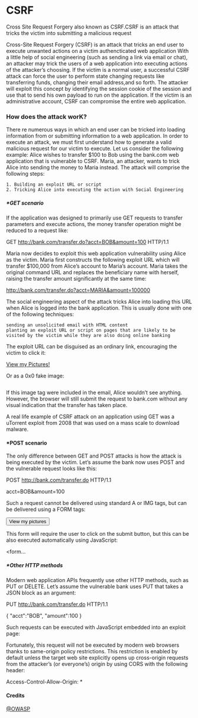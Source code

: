 # CSRF

Cross Site Request Forgery also known as CSRF.CSRF is an attack that tricks the victim into submitting a malicious request

Cross-Site Request Forgery (CSRF) is an attack that tricks an end user to execute unwanted actions on a victim 
authencticated web application With a little help of social engineering (such as sending a link via email or chat), 
an attacker may trick the users of a web application into executing actions of the attacker’s choosing. 
If the victim is a normal user, a successful CSRF attack can force the user to perform state changing requests
like transferring funds, changing their email address,and so forth. 
The attacker will exploit this concept by identifying the session cookie of the session and use that to send his own
payload to run on the application. If the victim is an administrative account, CSRF can compromise the entire web application.



### How does the attack worK?

There re numerous ways in which an end user can be tricked into loading information from or submitting information to a web application.
In order to execute an attack, we must first understand how to generate a valid malicious request for our victim to execute. 
Let us consider the following example: Alice wishes to transfer $100 to Bob using the bank.com web application that is vulnerable to CSRF.
Maria, an attacker, wants to trick Alice into sending the money to Maria instead. The attack will comprise the following steps:

    1. Building an exploit URL or script
    2. Tricking Alice into executing the action with Social Engineering
    
##### *GET scenario

If the application was designed to primarily use GET requests to transfer parameters and execute actions, the money transfer operation might be reduced to a request like:

GET http://bank.com/transfer.do?acct=BOB&amount=100 HTTP/1.1

Maria now decides to exploit this web application vulnerability using Alice as the victim. Maria first constructs the following exploit URL which will transfer $100,000 from Alice’s account to Maria’s account. Maria takes the original command URL and replaces the beneficiary name with herself, raising the transfer amount significantly at the same time:

http://bank.com/transfer.do?acct=MARIA&amount=100000

The social engineering aspect of the attack tricks Alice into loading this URL when Alice is logged into the bank application. This is usually done with one of the following techniques:

    sending an unsolicited email with HTML content
    planting an exploit URL or script on pages that are likely to be visited by the victim while they are also doing online banking

The exploit URL can be disguised as an ordinary link, encouraging the victim to click it:

<a href="http://bank.com/transfer.do?acct=MARIA&amount=100000">View my Pictures!</a>

Or as a 0x0 fake image:

<img src="http://bank.com/transfer.do?acct=MARIA&amount=100000" width="0" height="0" border="0">

If this image tag were included in the email, Alice wouldn’t see anything. However, the browser will still submit the request to bank.com without any visual indication that the transfer has taken place.

A real life example of CSRF attack on an application using GET was a uTorrent exploit from 2008 that was used on a mass scale to download malware.

#### *POST scenario

The only difference between GET and POST attacks is how the attack is being executed by the victim. Let’s assume the bank now uses POST and the vulnerable request looks like this:

POST http://bank.com/transfer.do HTTP/1.1

acct=BOB&amount=100

Such a request cannot be delivered using standard A or IMG tags, but can be delivered using a FORM tags:

<form action="http://bank.com/transfer.do" method="POST">

<input type="hidden" name="acct" value="MARIA"/>
<input type="hidden" name="amount" value="100000"/>
<input type="submit" value="View my pictures"/>

</form>

This form will require the user to click on the submit button, but this can be also executed automatically using JavaScript:

<body onload="document.forms[0].submit()">

<form...

##### *Other HTTP methods

Modern web application APIs frequently use other HTTP methods, such as PUT or DELETE. Let’s assume the vulnerable bank uses PUT that takes a JSON block as an argument:

PUT http://bank.com/transfer.do HTTP/1.1

{ "acct":"BOB", "amount":100 }

Such requests can be executed with JavaScript embedded into an exploit page:

<script>
function put() {
    var x = new XMLHttpRequest();
    x.open("PUT","http://bank.com/transfer.do",true);
    x.setRequestHeader("Content-Type", "application/json");
    x.send(JSON.stringify({"acct":"BOB", "amount":100})); 
}
</script>

<body onload="put()">

Fortunately, this request will not be executed by modern web browsers thanks to same-origin policy restrictions. This restriction is enabled by default unless the target web site explicitly opens up cross-origin requests from the attacker’s (or everyone’s) origin by using CORS with the following header:

Access-Control-Allow-Origin: *    

#### Credits

[@OWASP](https://owasp.org/www-community/attacks/csrf)
